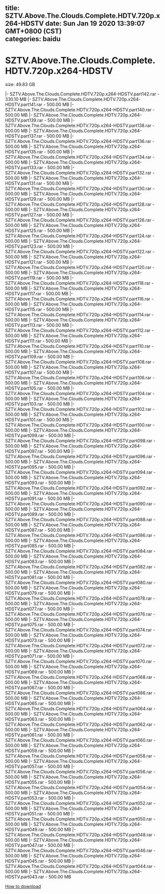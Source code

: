 
title: SZTV.Above.The.Clouds.Complete.HDTV.720p.x264-HDSTV
date: Sun Jan 19 2020 13:39:07 GMT+0800 (CST)    
categories: baidu
---

# SZTV.Above.The.Clouds.Complete.HDTV.720p.x264-HDSTV
size: 49.83 GB
 
 
|- SZTV.Above.The.Clouds.Complete.HDTV.720p.x264-HDSTV.part142.rar - 330.10 MB
|- SZTV.Above.The.Clouds.Complete.HDTV.720p.x264-HDSTV.part141.rar - 500.00 MB
|- SZTV.Above.The.Clouds.Complete.HDTV.720p.x264-HDSTV.part140.rar - 500.00 MB
|- SZTV.Above.The.Clouds.Complete.HDTV.720p.x264-HDSTV.part139.rar - 500.00 MB
|- SZTV.Above.The.Clouds.Complete.HDTV.720p.x264-HDSTV.part138.rar - 500.00 MB
|- SZTV.Above.The.Clouds.Complete.HDTV.720p.x264-HDSTV.part137.rar - 500.00 MB
|- SZTV.Above.The.Clouds.Complete.HDTV.720p.x264-HDSTV.part136.rar - 500.00 MB
|- SZTV.Above.The.Clouds.Complete.HDTV.720p.x264-HDSTV.part135.rar - 500.00 MB
|- SZTV.Above.The.Clouds.Complete.HDTV.720p.x264-HDSTV.part134.rar - 500.00 MB
|- SZTV.Above.The.Clouds.Complete.HDTV.720p.x264-HDSTV.part133.rar - 500.00 MB
|- SZTV.Above.The.Clouds.Complete.HDTV.720p.x264-HDSTV.part132.rar - 500.00 MB
|- SZTV.Above.The.Clouds.Complete.HDTV.720p.x264-HDSTV.part131.rar - 500.00 MB
|- SZTV.Above.The.Clouds.Complete.HDTV.720p.x264-HDSTV.part130.rar - 500.00 MB
|- SZTV.Above.The.Clouds.Complete.HDTV.720p.x264-HDSTV.part129.rar - 500.00 MB
|- SZTV.Above.The.Clouds.Complete.HDTV.720p.x264-HDSTV.part128.rar - 500.00 MB
|- SZTV.Above.The.Clouds.Complete.HDTV.720p.x264-HDSTV.part127.rar - 500.00 MB
|- SZTV.Above.The.Clouds.Complete.HDTV.720p.x264-HDSTV.part126.rar - 500.00 MB
|- SZTV.Above.The.Clouds.Complete.HDTV.720p.x264-HDSTV.part125.rar - 500.00 MB
|- SZTV.Above.The.Clouds.Complete.HDTV.720p.x264-HDSTV.part124.rar - 500.00 MB
|- SZTV.Above.The.Clouds.Complete.HDTV.720p.x264-HDSTV.part123.rar - 500.00 MB
|- SZTV.Above.The.Clouds.Complete.HDTV.720p.x264-HDSTV.part122.rar - 500.00 MB
|- SZTV.Above.The.Clouds.Complete.HDTV.720p.x264-HDSTV.part121.rar - 500.00 MB
|- SZTV.Above.The.Clouds.Complete.HDTV.720p.x264-HDSTV.part120.rar - 500.00 MB
|- SZTV.Above.The.Clouds.Complete.HDTV.720p.x264-HDSTV.part119.rar - 500.00 MB
|- SZTV.Above.The.Clouds.Complete.HDTV.720p.x264-HDSTV.part118.rar - 500.00 MB
|- SZTV.Above.The.Clouds.Complete.HDTV.720p.x264-HDSTV.part117.rar - 500.00 MB
|- SZTV.Above.The.Clouds.Complete.HDTV.720p.x264-HDSTV.part116.rar - 500.00 MB
|- SZTV.Above.The.Clouds.Complete.HDTV.720p.x264-HDSTV.part115.rar - 500.00 MB
|- SZTV.Above.The.Clouds.Complete.HDTV.720p.x264-HDSTV.part114.rar - 500.00 MB
|- SZTV.Above.The.Clouds.Complete.HDTV.720p.x264-HDSTV.part113.rar - 500.00 MB
|- SZTV.Above.The.Clouds.Complete.HDTV.720p.x264-HDSTV.part112.rar - 500.00 MB
|- SZTV.Above.The.Clouds.Complete.HDTV.720p.x264-HDSTV.part111.rar - 500.00 MB
|- SZTV.Above.The.Clouds.Complete.HDTV.720p.x264-HDSTV.part110.rar - 500.00 MB
|- SZTV.Above.The.Clouds.Complete.HDTV.720p.x264-HDSTV.part109.rar - 500.00 MB
|- SZTV.Above.The.Clouds.Complete.HDTV.720p.x264-HDSTV.part108.rar - 500.00 MB
|- SZTV.Above.The.Clouds.Complete.HDTV.720p.x264-HDSTV.part107.rar - 500.00 MB
|- SZTV.Above.The.Clouds.Complete.HDTV.720p.x264-HDSTV.part106.rar - 500.00 MB
|- SZTV.Above.The.Clouds.Complete.HDTV.720p.x264-HDSTV.part105.rar - 500.00 MB
|- SZTV.Above.The.Clouds.Complete.HDTV.720p.x264-HDSTV.part104.rar - 500.00 MB
|- SZTV.Above.The.Clouds.Complete.HDTV.720p.x264-HDSTV.part103.rar - 500.00 MB
|- SZTV.Above.The.Clouds.Complete.HDTV.720p.x264-HDSTV.part102.rar - 500.00 MB
|- SZTV.Above.The.Clouds.Complete.HDTV.720p.x264-HDSTV.part101.rar - 500.00 MB
|- SZTV.Above.The.Clouds.Complete.HDTV.720p.x264-HDSTV.part100.rar - 500.00 MB
|- SZTV.Above.The.Clouds.Complete.HDTV.720p.x264-HDSTV.part099.rar - 500.00 MB
|- SZTV.Above.The.Clouds.Complete.HDTV.720p.x264-HDSTV.part098.rar - 500.00 MB
|- SZTV.Above.The.Clouds.Complete.HDTV.720p.x264-HDSTV.part097.rar - 500.00 MB
|- SZTV.Above.The.Clouds.Complete.HDTV.720p.x264-HDSTV.part096.rar - 500.00 MB
|- SZTV.Above.The.Clouds.Complete.HDTV.720p.x264-HDSTV.part095.rar - 500.00 MB
|- SZTV.Above.The.Clouds.Complete.HDTV.720p.x264-HDSTV.part094.rar - 500.00 MB
|- SZTV.Above.The.Clouds.Complete.HDTV.720p.x264-HDSTV.part093.rar - 500.00 MB
|- SZTV.Above.The.Clouds.Complete.HDTV.720p.x264-HDSTV.part092.rar - 500.00 MB
|- SZTV.Above.The.Clouds.Complete.HDTV.720p.x264-HDSTV.part091.rar - 500.00 MB
|- SZTV.Above.The.Clouds.Complete.HDTV.720p.x264-HDSTV.part090.rar - 500.00 MB
|- SZTV.Above.The.Clouds.Complete.HDTV.720p.x264-HDSTV.part089.rar - 500.00 MB
|- SZTV.Above.The.Clouds.Complete.HDTV.720p.x264-HDSTV.part088.rar - 500.00 MB
|- SZTV.Above.The.Clouds.Complete.HDTV.720p.x264-HDSTV.part087.rar - 500.00 MB
|- SZTV.Above.The.Clouds.Complete.HDTV.720p.x264-HDSTV.part086.rar - 500.00 MB
|- SZTV.Above.The.Clouds.Complete.HDTV.720p.x264-HDSTV.part085.rar - 500.00 MB
|- SZTV.Above.The.Clouds.Complete.HDTV.720p.x264-HDSTV.part084.rar - 500.00 MB
|- SZTV.Above.The.Clouds.Complete.HDTV.720p.x264-HDSTV.part083.rar - 500.00 MB
|- SZTV.Above.The.Clouds.Complete.HDTV.720p.x264-HDSTV.part082.rar - 500.00 MB
|- SZTV.Above.The.Clouds.Complete.HDTV.720p.x264-HDSTV.part081.rar - 500.00 MB
|- SZTV.Above.The.Clouds.Complete.HDTV.720p.x264-HDSTV.part080.rar - 500.00 MB
|- SZTV.Above.The.Clouds.Complete.HDTV.720p.x264-HDSTV.part079.rar - 500.00 MB
|- SZTV.Above.The.Clouds.Complete.HDTV.720p.x264-HDSTV.part078.rar - 500.00 MB
|- SZTV.Above.The.Clouds.Complete.HDTV.720p.x264-HDSTV.part077.rar - 500.00 MB
|- SZTV.Above.The.Clouds.Complete.HDTV.720p.x264-HDSTV.part076.rar - 500.00 MB
|- SZTV.Above.The.Clouds.Complete.HDTV.720p.x264-HDSTV.part075.rar - 500.00 MB
|- SZTV.Above.The.Clouds.Complete.HDTV.720p.x264-HDSTV.part074.rar - 500.00 MB
|- SZTV.Above.The.Clouds.Complete.HDTV.720p.x264-HDSTV.part073.rar - 500.00 MB
|- SZTV.Above.The.Clouds.Complete.HDTV.720p.x264-HDSTV.part072.rar - 500.00 MB
|- SZTV.Above.The.Clouds.Complete.HDTV.720p.x264-HDSTV.part071.rar - 500.00 MB
|- SZTV.Above.The.Clouds.Complete.HDTV.720p.x264-HDSTV.part070.rar - 500.00 MB
|- SZTV.Above.The.Clouds.Complete.HDTV.720p.x264-HDSTV.part069.rar - 500.00 MB
|- SZTV.Above.The.Clouds.Complete.HDTV.720p.x264-HDSTV.part068.rar - 500.00 MB
|- SZTV.Above.The.Clouds.Complete.HDTV.720p.x264-HDSTV.part067.rar - 500.00 MB
|- SZTV.Above.The.Clouds.Complete.HDTV.720p.x264-HDSTV.part066.rar - 500.00 MB
|- SZTV.Above.The.Clouds.Complete.HDTV.720p.x264-HDSTV.part065.rar - 500.00 MB
|- SZTV.Above.The.Clouds.Complete.HDTV.720p.x264-HDSTV.part064.rar - 500.00 MB
|- SZTV.Above.The.Clouds.Complete.HDTV.720p.x264-HDSTV.part063.rar - 500.00 MB
|- SZTV.Above.The.Clouds.Complete.HDTV.720p.x264-HDSTV.part062.rar - 500.00 MB
|- SZTV.Above.The.Clouds.Complete.HDTV.720p.x264-HDSTV.part061.rar - 500.00 MB
|- SZTV.Above.The.Clouds.Complete.HDTV.720p.x264-HDSTV.part060.rar - 500.00 MB
|- SZTV.Above.The.Clouds.Complete.HDTV.720p.x264-HDSTV.part059.rar - 500.00 MB
|- SZTV.Above.The.Clouds.Complete.HDTV.720p.x264-HDSTV.part058.rar - 500.00 MB
|- SZTV.Above.The.Clouds.Complete.HDTV.720p.x264-HDSTV.part057.rar - 500.00 MB
|- SZTV.Above.The.Clouds.Complete.HDTV.720p.x264-HDSTV.part056.rar - 500.00 MB
|- SZTV.Above.The.Clouds.Complete.HDTV.720p.x264-HDSTV.part055.rar - 500.00 MB
|- SZTV.Above.The.Clouds.Complete.HDTV.720p.x264-HDSTV.part054.rar - 500.00 MB
|- SZTV.Above.The.Clouds.Complete.HDTV.720p.x264-HDSTV.part053.rar - 500.00 MB
|- SZTV.Above.The.Clouds.Complete.HDTV.720p.x264-HDSTV.part052.rar - 500.00 MB
|- SZTV.Above.The.Clouds.Complete.HDTV.720p.x264-HDSTV.part051.rar - 500.00 MB
|- SZTV.Above.The.Clouds.Complete.HDTV.720p.x264-HDSTV.part050.rar - 500.00 MB
|- SZTV.Above.The.Clouds.Complete.HDTV.720p.x264-HDSTV.part049.rar - 500.00 MB
|- SZTV.Above.The.Clouds.Complete.HDTV.720p.x264-HDSTV.part048.rar - 500.00 MB
|- SZTV.Above.The.Clouds.Complete.HDTV.720p.x264-HDSTV.part047.rar - 500.00 MB
|- SZTV.Above.The.Clouds.Complete.HDTV.720p.x264-HDSTV.part046.rar - 500.00 MB
|- SZTV.Above.The.Clouds.Complete.HDTV.720p.x264-HDSTV.part045.rar - 500.00 MB
|- SZTV.Above.The.Clouds.Complete.HDTV.720p.x264-HDSTV.part044.rar - 500.00 MB
|- SZTV.Above.The.Clouds.Complete.HDTV.720p.x264-HDSTV.part043.rar - 500.00 MB

[How to download](https://bpcam.bemobtrk.com/go/2ceec3aa-1ca2-46d6-b9ff-aaa5c184517c?jno=1715)